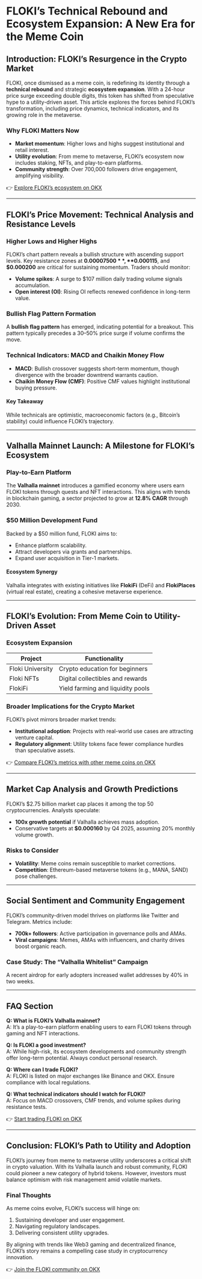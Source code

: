 # FLOKI’s Technical Rebound and Ecosystem Expansion: A New Era for the Meme Coin

## Introduction: FLOKI’s Resurgence in the Crypto Market

FLOKI, once dismissed as a meme coin, is redefining its identity through a **technical rebound** and strategic **ecosystem expansion**. With a 24-hour price surge exceeding double digits, this token has shifted from speculative hype to a utility-driven asset. This article explores the forces behind FLOKI’s transformation, including price dynamics, technical indicators, and its growing role in the metaverse.

### Why FLOKI Matters Now  
- **Market momentum**: Higher lows and highs suggest institutional and retail interest.  
- **Utility evolution**: From meme to metaverse, FLOKI’s ecosystem now includes staking, NFTs, and play-to-earn platforms.  
- **Community strength**: Over 700,000 followers drive engagement, amplifying visibility.  

👉 [Explore FLOKI’s ecosystem on OKX](https://bit.ly/okx-bonus)

---

## FLOKI’s Price Movement: Technical Analysis and Resistance Levels  

### Higher Lows and Higher Highs  

FLOKI’s chart pattern reveals a bullish structure with ascending support levels. Key resistance zones at **$0.00007500**, **$0.000115**, and **$0.000200** are critical for sustaining momentum. Traders should monitor:  
- **Volume spikes**: A surge to $107 million daily trading volume signals accumulation.  
- **Open interest (OI)**: Rising OI reflects renewed confidence in long-term value.  

### Bullish Flag Pattern Formation  

A **bullish flag pattern** has emerged, indicating potential for a breakout. This pattern typically precedes a 30–50% price surge if volume confirms the move.  

### Technical Indicators: MACD and Chaikin Money Flow  

- **MACD**: Bullish crossover suggests short-term momentum, though divergence with the broader downtrend warrants caution.  
- **Chaikin Money Flow (CMF)**: Positive CMF values highlight institutional buying pressure.  

#### Key Takeaway  
While technicals are optimistic, macroeconomic factors (e.g., Bitcoin’s stability) could influence FLOKI’s trajectory.  

---

## Valhalla Mainnet Launch: A Milestone for FLOKI’s Ecosystem  

### Play-to-Earn Platform  

The **Valhalla mainnet** introduces a gamified economy where users earn FLOKI tokens through quests and NFT interactions. This aligns with trends in blockchain gaming, a sector projected to grow at **12.8% CAGR** through 2030.  

### $50 Million Development Fund  

Backed by a $50 million fund, FLOKI aims to:  
- Enhance platform scalability.  
- Attract developers via grants and partnerships.  
- Expand user acquisition in Tier-1 markets.  

#### Ecosystem Synergy  
Valhalla integrates with existing initiatives like **FlokiFi** (DeFi) and **FlokiPlaces** (virtual real estate), creating a cohesive metaverse experience.  

---

## FLOKI’s Evolution: From Meme Coin to Utility-Driven Asset  

### Ecosystem Expansion  

| Project          | Functionality                |  
|------------------|------------------------------|  
| Floki University | Crypto education for beginners |  
| Floki NFTs       | Digital collectibles and rewards |  
| FlokiFi          | Yield farming and liquidity pools |  

### Broader Implications for the Crypto Market  

FLOKI’s pivot mirrors broader market trends:  
- **Institutional adoption**: Projects with real-world use cases are attracting venture capital.  
- **Regulatory alignment**: Utility tokens face fewer compliance hurdles than speculative assets.  

👉 [Compare FLOKI’s metrics with other meme coins on OKX](https://bit.ly/okx-bonus)  

---

## Market Cap Analysis and Growth Predictions  

FLOKI’s $2.75 billion market cap places it among the top 50 cryptocurrencies. Analysts speculate:  
- **100x growth potential** if Valhalla achieves mass adoption.  
- Conservative targets at **$0.000160** by Q4 2025, assuming 20% monthly volume growth.  

### Risks to Consider  
- **Volatility**: Meme coins remain susceptible to market corrections.  
- **Competition**: Ethereum-based metaverse tokens (e.g., MANA, SAND) pose challenges.  

---

## Social Sentiment and Community Engagement  

FLOKI’s community-driven model thrives on platforms like Twitter and Telegram. Metrics include:  
- **700k+ followers**: Active participation in governance polls and AMAs.  
- **Viral campaigns**: Memes, AMAs with influencers, and charity drives boost organic reach.  

### Case Study: The “Valhalla Whitelist” Campaign  
A recent airdrop for early adopters increased wallet addresses by 40% in two weeks.  

---

## FAQ Section  

**Q: What is FLOKI’s Valhalla mainnet?**  
A: It’s a play-to-earn platform enabling users to earn FLOKI tokens through gaming and NFT interactions.  

**Q: Is FLOKI a good investment?**  
A: While high-risk, its ecosystem developments and community strength offer long-term potential. Always conduct personal research.  

**Q: Where can I trade FLOKI?**  
A: FLOKI is listed on major exchanges like Binance and OKX. Ensure compliance with local regulations.  

**Q: What technical indicators should I watch for FLOKI?**  
A: Focus on MACD crossovers, CMF trends, and volume spikes during resistance tests.  

👉 [Start trading FLOKI on OKX](https://bit.ly/okx-bonus)  

---

## Conclusion: FLOKI’s Path to Utility and Adoption  

FLOKI’s journey from meme to metaverse utility underscores a critical shift in crypto valuation. With its Valhalla launch and robust community, FLOKI could pioneer a new category of hybrid tokens. However, investors must balance optimism with risk management amid volatile markets.  

### Final Thoughts  
As meme coins evolve, FLOKI’s success will hinge on:  
1. Sustaining developer and user engagement.  
2. Navigating regulatory landscapes.  
3. Delivering consistent utility upgrades.  

By aligning with trends like Web3 gaming and decentralized finance, FLOKI’s story remains a compelling case study in cryptocurrency innovation.  

👉 [Join the FLOKI community on OKX](https://bit.ly/okx-bonus)